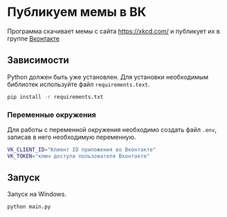 # Публикуем мемы в ВК
Программа скачивает мемы с сайта https://xkcd.com/ и публикует их в группе [Вконтакте](https://vk.com)
## Зависимости
Python должен быть уже установлен. Для установки необходимым библиотек используйте файл `requirements.text`.
```bash
pip install -r requirements.txt
```
### Переменные окружения
Для работы с переменной окружения необходимо создать файл ```.env```, записав в него необходимую переменную.
```bash
VK_CLIENT_ID="Клиент ID приложения во Вконтакте"
VK_TOKEN="ключ доступа пользователя Вконтакте"
```
## Запуск
Запуск на Windows.
```bash
python main.py
```